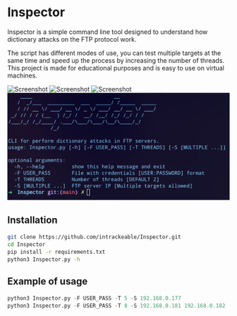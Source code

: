 # Inspector
Inspector is a simple command line tool designed to understand how dictionary attacks on the FTP protocol work.

The script has different modes of use, you can test multiple targets at the same time and speed up the process by increasing the number of threads. 
This project is made for educational purposes and is easy to use on virtual machines.

![Screenshot](https://img.shields.io/badge/Platform-Linux-brightgreen)
![Screenshot](https://img.shields.io/badge/License-GPL-red)
![Screenshot](https://img.shields.io/badge/Language-Python%203-blue)
![Screenshot](/Screenshots/Inspector.png)

## Installation

```bash
git clone https://github.com/intrackeable/Inspector.git
cd Inspector
pip install -r requirements.txt
python3 Inspector.py -h
```
## Example of usage

```python
python3 Inspector.py -F USER_PASS -T 5 -S 192.168.0.177
python3 Inspector.py -F USER_PASS -T 8 -S 192.168.0.181 192.168.0.182
```
